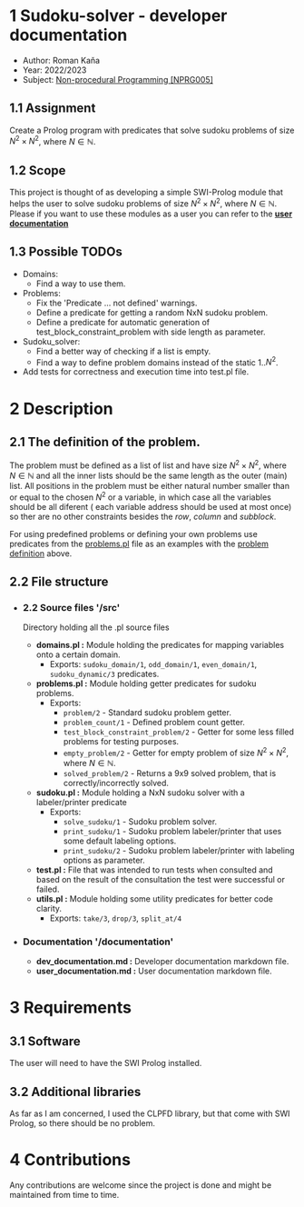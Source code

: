 # **1 Sudoku-solver - developer documentation**

- Author: Roman Kaňa
- Year: 2022/2023
- Subject: [Non-procedural Programming [NPRG005]](https://is.cuni.cz/studium/predmety/index.php?id=02934e532e6af11f37ae4446899dcfec&tid=&do=predmet&kod=NPRG005)

## **1.1 Assignment**

Create a Prolog program with predicates that solve sudoku problems of size $N^2{\times}N^2$, where $N\in\mathbb{N}$.


## **1.2 Scope**

This project is thought of as developing a simple SWI-Prolog module that helps the user to solve sudoku problems of size $N^2{\times}N^2$, where $N\in\mathbb{N}$. Please if you want to use these modules as a user you can refer to the [**user documentation**](/documentation/user_documentation.md)

## **1.3 Possible TODOs**

 - Domains:
   - Find a way to use them.
 - Problems:
   - Fix the 'Predicate ... not defined' warnings. 
   - Define a predicate for getting a random NxN sudoku problem.
   - Define a predicate for automatic generation of test_block_constraint_problem with side length as parameter.
 - Sudoku_solver:
   - Find a better way of checking if a list is empty.
   - Find a way to define problem domains instead of the static 1..$N^2$.
 - Add tests for correctness and execution time into test.pl file.
  
# **2 Description**

## **2.1 The definition of the problem.**

The problem must be defined as a list of list and have size $N^2{\times}N^2$, where $N\in\mathbb{N}$ and all the inner lists should be the same length as the outer (main) list. All positions in the problem must be either natural number smaller than or equal to the chosen $N^2$ or a variable, in which case all the variables should be all diferent ( each variable address should be used at most once) so ther are no other constraints besides the *row*, *column* and *subblock*.

For using predefined problems or defining your own problems use predicates from the [problems.pl](../src/problems.pl) file as an examples with the [problem definition](#21-the-definition-of-the-problem) above.

## **2.2 File structure**

 - ### 2.2 Source files '/src' 
   Directory holding all the .pl source files 
   - **domains.pl :** Module holding the predicates for mapping variables onto a certain domain.
     - Exports: `sudoku_domain/1`, `odd_domain/1`, `even_domain/1`, `sudoku_dynamic/3` predicates.
   - **problems.pl :** Module holding getter predicates for sudoku problems.
     - Exports: 
       - `problem/2` - Standard sudoku problem getter.
       - `problem_count/1` - Defined problem count getter.
       - `test_block_constraint_problem/2` - Getter for some less filled problems for testing purposes.
       - `empty_problem/2` - Getter for empty problem of size $N^2{\times}N^2$, where $N\in\mathbb{N}$.
       - `solved_problem/2` - Returns a 9x9 solved problem, that is correctly/incorrectly solved.
   - **sudoku.pl :** Module holding a NxN sudoku solver with a labeler/printer predicate
     - Exports:
       - `solve_sudoku/1` - Sudoku problem solver.
       - `print_sudoku/1` - Sudoku problem labeler/printer that uses some default labeling options.
       - `print_sudoku/2` - Sudoku problem labeler/printer with labeling options as parameter.
   - **test.pl :**  File that was intended to run tests when consulted and based on the result of the consultation the test were successful or failed.
   - **utils.pl :**  Module holding some utility predicates for better code clarity.
     - Exports: `take/3`, `drop/3`, `split_at/4`
  
 - ### Documentation '/documentation'
   - **dev_documentation.md :** Developer documentation markdown file.
   - **user_documentation.md :** User documentation markdown file.

# **3 Requirements**

## **3.1 Software**

The user will need to have the SWI Prolog installed.

## **3.2 Additional libraries**

As far as I am concerned, I used the CLPFD library, but that come with SWI Prolog, so there should be no problem.

# **4 Contributions**

Any contributions are welcome since the project is done and might be maintained from time to time.